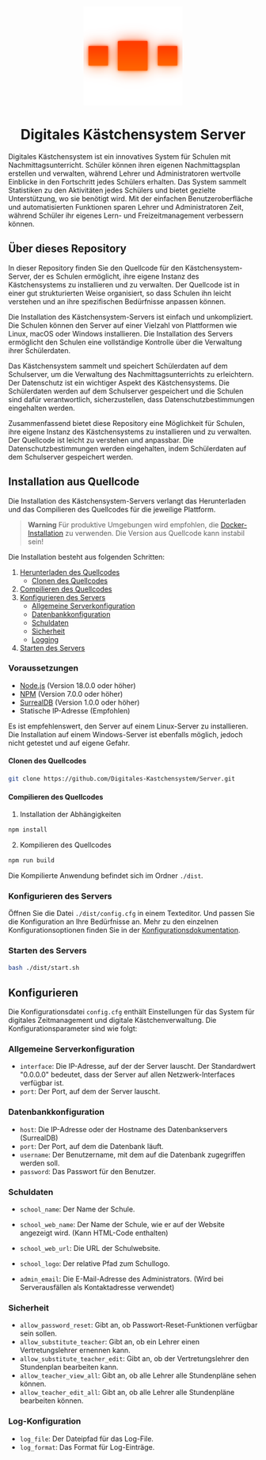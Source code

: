 <p align="center">
  <img src="public/logo.png" alt="Logo" height="200">
</p>



<p align="center">
  <h1 align="center">Digitales Kästchensystem Server</h1>
  Digitales Kästchensystem ist ein innovatives System für Schulen mit Nachmittagsunterricht. Schüler können ihren eigenen Nachmittagsplan erstellen und verwalten, während Lehrer und Administratoren wertvolle Einblicke in den Fortschritt jedes Schülers erhalten. Das System sammelt Statistiken zu den Aktivitäten jedes Schülers und bietet gezielte Unterstützung, wo sie benötigt wird. Mit der einfachen Benutzeroberfläche und automatisierten Funktionen sparen Lehrer und Administratoren Zeit, während Schüler ihr eigenes Lern- und Freizeitmanagement verbessern können.
</p>

## Über dieses Repository

In dieser Repository finden Sie den Quellcode für den Kästchensystem-Server, der es Schulen ermöglicht, ihre eigene Instanz des Kästchensystems zu installieren und zu verwalten. Der Quellcode ist in einer gut strukturierten Weise organisiert, so dass Schulen ihn leicht verstehen und an ihre spezifischen Bedürfnisse anpassen können.

Die Installation des Kästchensystem-Servers ist einfach und unkompliziert. Die Schulen können den Server auf einer Vielzahl von Plattformen wie Linux, macOS oder Windows installieren. Die Installation des Servers ermöglicht den Schulen eine vollständige Kontrolle über die Verwaltung ihrer Schülerdaten.

Das Kästchensystem sammelt und speichert Schülerdaten auf dem Schulserver, um die Verwaltung des Nachmittagsunterrichts zu erleichtern. Der Datenschutz ist ein wichtiger Aspekt des Kästchensystems. Die Schülerdaten werden auf dem Schulserver gespeichert und die Schulen sind dafür verantwortlich, sicherzustellen, dass Datenschutzbestimmungen eingehalten werden.

Zusammenfassend bietet diese Repository eine Möglichkeit für Schulen, ihre eigene Instanz des Kästchensystems zu installieren und zu verwalten. Der Quellcode ist leicht zu verstehen und anpassbar. Die Datenschutzbestimmungen werden eingehalten, indem Schülerdaten auf dem Schulserver gespeichert werden.

## Installation aus Quellcode
Die Installation des Kästchensystem-Servers verlangt das Herunterladen und das Compilieren des Quellcodes für die jeweilige Plattform.

> **Warning**
> Für produktive Umgebungen wird empfohlen, die [Docker-Installation](#Installation-mit-Docker) zu verwenden. Die Version aus Quellcode kann instabil sein!


Die Installation besteht aus folgenden Schritten:

1. [Herunterladen des Quellcodes](#Herunterladen-des-Quellcodes)
    - [Clonen des Quellcodes](#Clonen-des-Quellcodes)
2. [Compilieren des Quellcodes](#Compilieren-des-Quellcodes)
3. [Konfigurieren des Servers](#Konfigurieren-des-Servers)
    - [Allgemeine Serverkonfiguration](#Allgemeine-Serverkonfiguration)
    - [Datenbankkonfiguration](#Datenbankkonfiguration)
    - [Schuldaten](#Schuldaten)
    - [Sicherheit](#Sicherheit)
    - [Logging](#Log-Konfiguration)
4. [Starten des Servers](#Starten-des-Servers)


### Voraussetzungen
- [Node.js](https://nodejs.org/en/) (Version 18.0.0 oder höher)
- [NPM](https://www.npmjs.com/) (Version 7.0.0 oder höher)
- [SurrealDB](https://surrealdb.com/) (Version 1.0.0 oder höher)
- Statische IP-Adresse (Empfohlen)

Es ist empfehlenswert, den Server auf einem Linux-Server zu installieren. Die Installation auf einem Windows-Server ist ebenfalls möglich, jedoch nicht getestet und auf eigene Gefahr.


#### Clonen des Quellcodes
```bash
git clone https://github.com/Digitales-Kastchensystem/Server.git
```

#### Compilieren des Quellcodes
1. Installation der Abhängigkeiten
```bash
npm install
```

2. Kompilieren des Quellcodes
```bash
npm run build
```

Die Kompilierte Anwendung befindet sich im Ordner `./dist`.

### Konfigurieren des Servers
Öffnen Sie die Datei `./dist/config.cfg` in einem Texteditor. Und passen Sie die Konfiguration an Ihre Bedürfnisse an.
Mehr zu den einzelnen Konfigurationsoptionen finden Sie in der [Konfigurationsdokumentation](#Konfigurieren).



### Starten des Servers
```bash 
bash ./dist/start.sh
```



## Konfigurieren
Die Konfigurationsdatei `config.cfg` enthält Einstellungen für das System für digitales Zeitmanagement und digitale Kästchenverwaltung. Die Konfigurationsparameter sind wie folgt:



### Allgemeine Serverkonfiguration


- `interface`: Die IP-Adresse, auf der der Server lauscht. Der Standardwert "0.0.0.0" bedeutet, dass der Server auf allen Netzwerk-Interfaces verfügbar ist.
- `port`: Der Port, auf dem der Server lauscht.



### Datenbankkonfiguration

- `host`: Die IP-Adresse oder der Hostname des Datenbankservers (SurrealDB)
- `port`: Der Port, auf dem die Datenbank läuft.
- `username`: Der Benutzername, mit dem auf die Datenbank zugegriffen werden soll.
- `password`: Das Passwort für den Benutzer.



### Schuldaten

- `school_name`: Der Name der Schule.
- `school_web_name`: Der Name der Schule, wie er auf der Website angezeigt wird. (Kann HTML-Code enthalten)
- `school_web_url`: Die URL der Schulwebsite.
- `school_logo`: Der relative Pfad zum Schullogo.



- `admin_email`: Die E-Mail-Adresse des Administrators. (Wird bei Serverausfällen als Kontaktadresse verwendet)



### Sicherheit

- `allow_password_reset`: Gibt an, ob Passwort-Reset-Funktionen verfügbar sein sollen.
- `allow_substitute_teacher`: Gibt an, ob ein Lehrer einen Vertretungslehrer ernennen kann.
- `allow_substitute_teacher_edit`: Gibt an, ob der Vertretungslehrer den Stundenplan bearbeiten kann.
- `allow_teacher_view_all`: Gibt an, ob alle Lehrer alle Stundenpläne sehen können.
- `allow_teacher_edit_all`: Gibt an, ob alle Lehrer alle Stundenpläne bearbeiten können.



### Log-Konfiguration

- `log_file`: Der Dateipfad für das Log-File.
- `log_format`: Das Format für Log-Einträge.